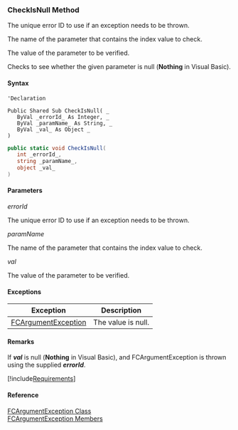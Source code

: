 ﻿### CheckIsNull Method

The unique error ID to use if an exception needs to be thrown.

The name of the parameter that contains the index value to check.

The value of the parameter to be verified.

Checks to see whether the given parameter is null (**Nothing** in Visual Basic).

#### Syntax

```vbnet
'Declaration

Public Shared Sub CheckIsNull( _
   ByVal _errorId_ As Integer, _
   ByVal _paramName_ As String, _
   ByVal _val_ As Object _
) 
```

```csharp
public static void CheckIsNull( 
   int _errorId_,
   string _paramName_,
   object _val_
)
```

#### Parameters

_errorId_

The unique error ID to use if an exception needs to be thrown.

_paramName_

The name of the parameter that contains the index value to check.

_val_

The value of the parameter to be verified.

#### Exceptions

| Exception | Description |
| --- | --- |
| [FCArgumentException](FChoice.Common~FChoice.Common.FCArgumentException.md) | The value is null. |

#### Remarks

If **_val_** is null (**Nothing** in Visual Basic), and FCArgumentException is thrown using the supplied **_errorId_**.

[!include[Requirements](../partials/requirements.md)]

#### Reference

[FCArgumentException Class](FChoice.Common~FChoice.Common.FCArgumentException.md)  
[FCArgumentException Members](FChoice.Common~FChoice.Common.FCArgumentException_members.md)
